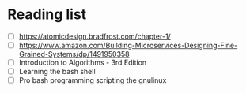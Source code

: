 # Reading list
- [ ] https://atomicdesign.bradfrost.com/chapter-1/
- [ ] https://www.amazon.com/Building-Microservices-Designing-Fine-Grained-Systems/dp/1491950358
- [ ] Introduction to Algorithms - 3rd Edition
- [ ] Learning the bash shell
- [ ] Pro bash programming scripting the gnulinux
